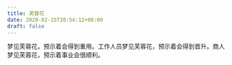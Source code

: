 ```yaml
---
title: 芙蓉花
date: 2020-02-15T20:54:12+08:00
draft: false
---
```


梦见芙蓉花，预示着会得到重用。工作人员梦见芙蓉花，预示着会得到晋升。商人梦见芙蓉花，预示着事业会很顺利。